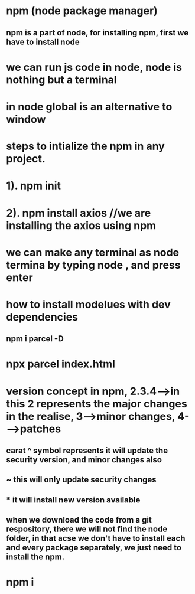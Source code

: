 # npm (node package manager)
## npm is a part of node, for installing npm, first we have to install node

# we can run js code in node, node is nothing but a terminal
# in node global is an alternative to window

# steps to intialize the npm in any project.

# 1).  npm init
# 2).  npm install axios //we are installing the axios using npm

# we can make any terminal as node termina by typing node , and press enter

# how to install modelues with dev dependencies
## npm i parcel -D
# npx parcel index.html

# version concept in npm, 2.3.4-->in this 2 represents the major changes in the realise, 3-->minor changes, 4--->patches

## carat ^ symbol represents it will update the security version,  and minor changes also
## ~ this will only update security changes
## * it will install new version available

## when we download the code from a git respository, there we will not find the node folder, in that acse we don't have to install each and every package separately, we just need to install the npm.

# npm i